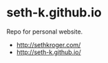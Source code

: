 # seth-k.github.io

Repo for personal website.

* http://sethkroger.com/
* http://seth-k.github.io/
